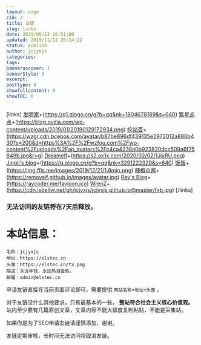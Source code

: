 ```yaml
---
layout: page
cid: 2
title: 友链
slug: links
date: 2019/08/13 16:51:00
updated: 2019/11/12 20:14:22
status: publish
author: jcjyxjs
categories: 
tags: 
bannerascover: 1
bannerStyle: 0
excerpt: 
posttype: 0
showfullcontent: 0
showTOC: 0
---
```


[links]
[发明家](http://wobisheng.top/)+(https://q1.qlogo.cn/g?b=qq&nk=1804678189&s=640)
[繁星点点](https://blog.ovzla.com/)+(https://blog.ovzla.com/wp-content/uploads/2019/01/20190129172934.png)
[挖站否](https://wzfou.com/)+(https://wzgr.cdn.bcebos.com/avatar/b87be896df439135e2972012a886b430?s=200&d=https%3A%2F%2Fwzfou.com%2Fwp-content%2Fuploads%2Fap_avatars%2Fc4ca4238a0b923820dcc509a6f75849b.jpg&r=g)
[Dreamelf](https://blog.dreamelf.cn/)+(https://s2.ax1x.com/2020/02/02/1JjxRU.png)
[Jingli's blog](https://www.onlaly.com/)+(https://q.qlogo.cn/g?b=qq&nk=3291222329&s=640)
[饭饭](https://ffis.me/)+(https://img.ffis.me/images/2019/12/21/1.6min.png)
[辣椒の酱](https://removeif.github.io/)+(https://removeif.github.io/images/avatar.jpg)
[Ray's Blog](https://raycoder.me/)+(https://raycoder.me/favicon.ico)
[WrenZ](https://www.wrenzmusic.com/)+(https://cdn.jsdelivr.net/gh/jcjyxjs/jcjyxjs.github.io@master/fxb.jpg)
[/links]

### 无法访问的友链将在7天后释放。

# 本站信息：
~~~
名称：jcjyxjs
地址：https://elstec.cn
头像：https://elstec.cn/tx.png
描述：永远年轻，永远热泪盈眶。
邮箱：admin@elstec.cn
~~~

申请友链直接在当前页面评论即可，需要提供 `网站名称+地址+头像` 。

对于友链没什么其他要求，只有最基本的一些， **整站符合社会主义核心价值观。** 站内至少要有几篇原创文章，文章内容不能大幅度复制粘贴，不能是采集站。

如果你是为了SEO申请友链请谨慎添加，谢谢。

友链定期审核，长时间无法访问将取消友链。